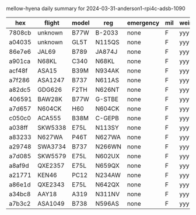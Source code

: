 mellow-hyena daily summary for 2024-03-31-anderson1-rpi4c-adsb-1090

|hex|flight|model|reg|emergency|mil|weirdo|
|--|--|--|--|--|--|--|
|7808cb|unknown|B77W|B-2033|none|F|yyy|
|a04035|unknown|GL5T|N115QS|none|F|yyy|
|86e7e6|JAL69|B789|JA874J|none|F|yyy|
|a901ca|N68KL|C340|N68KL|none|F|yyy|
|acf48f|ASA15|B39M|N934AK|none|F|yyy|
|a7f286|ASA1247|B737|N611AS|none|F|yyy|
|a82dc5|GDG626|F2TH|N626NT|none|F|yyy|
|406591|BAW28K|B77W|G-STBE|none|F|yyy|
|a7d657|N604CK|H60|N604CK|none|F|yyy|
|c050c0|ACA555|B38M|C-GEPB|none|F|yyy|
|a038ff|SKW5338|E75L|N113SY|none|F|yyy|
|a83233|N627WA|P46T|N627WA|none|F|yyy|
|a29748|SWA3734|B737|N266WN|none|F|yyy|
|a7d085|SKW5579|E75L|N602UX|none|F|yyy|
|a8af9d|QXE2357|E75L|N659QX|none|F|yyy|
|a21771|KEN46|PC12|N234AW|none|F|yyy|
|a86e1d|QXE2343|E75L|N642QX|none|F|yyy|
|a34bc8|AAY18|A319|N311NV|none|F|yyy|
|a7b3c2|ASA1049|B738|N596AS|none|F|yyy|
